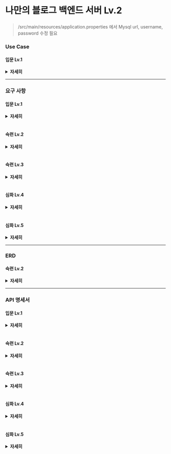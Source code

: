 # 나만의 블로그 백엔드 서버 Lv.2
### 
> /src/main/resources/application.properties 에서 Mysql url, username, password 수정 필요

### Use Case
#### 입문 Lv.1

<details>
<summary><b>자세히</b></summary>
<div markdown="1">

![use_case](https://github.com/mabyoungg/sparta-blog/assets/131260371/e44d942b-82e7-44cc-8b80-7f6dfac18c4c)

</div>
</details>

-------------------------------------------------
### 요구 사항
#### 입문 Lv.1

<details>
<summary><b>자세히</b></summary>
<div markdown="1">

요구사항을 기반으로 Use Case 그리기

전체 게시글 목록 조회 API
- 제목, 작성자명, 작성 내용, 작성 날짜를 조회하기
- 작성 날짜 기준 내림차순으로 정렬하기

게시글 작성 API
- 제목, 작성자명, 비밀번호, 작성 내용을 저장하고
- 저장된 게시글을 Client 로 반환하기

선택한 게시글 조회 API
- 선택한 게시글의 제목, 작성자명, 작성 날짜, 작성 내용을 조회하기

선택한 게시글 수정 API
- 수정을 요청할 때 수정할 데이터와 비밀번호를 같이 보내서 서버에서 비밀번호 일치 여부를 확인 한 후
- 제목, 작성자명, 작성 내용을 수정하고 수정된 게시글을 Client 로 반환하기

선택한 게시글 삭제 API
- 삭제를 요청할 때 비밀번호를 같이 보내서 서버에서 비밀번호 일치 여부를 확인 한 후
- 선택한 게시글을 삭제하고 Client 로 성공했다는 표시 반환하기

</div>
</details>
</br>

#### 숙련 Lv.2

<details>
<summary><b>자세히</b></summary>
<div markdown="1">

#### 새로운 요구 사항

회원 가입 API
- username, password를 Client에서 전달받기
- username은  최소 4자 이상, 10자 이하이며 알파벳 소문자(a-z), 숫자(0-9)로 구성되어야 한다.
- password는  최소 8자 이상, 15자 이하이며 알파벳 대소문자(a-z, A-Z), 숫자(0-9)로 구성되어야 한다.
- DB에 중복된 username이 없다면 회원을 저장하고 Client 로 성공했다는 메시지, 상태코드 반환하기

로그인 API
- username, password를 Client에서 전달받기
- DB에서 username을 사용하여 저장된 회원의 유무를 확인하고 있다면 password 비교하기
- 로그인 성공 시, 로그인에 성공한 유저의 정보와 JWT를 활용하여 토큰을 발급하고,
- 발급한 토큰을 Header에 추가하고 성공했다는 메시지, 상태코드 와 함께 Client에 반환하기

#### Lv1 수정사항

전체 게시글 목록 조회 API
- 제목, 작성자명(username), 작성 내용, 작성 날짜를 조회하기
- 작성 날짜 기준 내림차순으로 정렬하기

게시글 작성 API
- 토큰을 검사하여, 유효한 토큰일 경우에만 게시글 작성 가능
- 제목, 작성 내용을 저장하고
- 저장된 게시글을 Client 로 반환하기(username은 로그인 된 사용자)

선택한 게시글 조회 API
- 선택한 게시글의 제목, 작성자명(username), 작성 날짜, 작성 내용을 조회하기

선택한 게시글 수정 API
- ~~수정을 요청할 때 수정할 데이터와 비밀번호를 같이 보내서 서버에서 비밀번호 일치 여부를 확인 한 후~~
- 토큰을 검사한 후, 유효한 토큰이면서 해당 사용자가 작성한 게시글만 수정 가능
- 제목, 작성 내용을 수정하고 수정된 게시글을 Client 로 반환하기

선택한 게시글 삭제 API
- ~~삭제를 요청할 때 비밀번호를 같이 보내서 서버에서 비밀번호 일치 여부를 확인 한 후~~
- 토큰을 검사한 후, 유효한 토큰이면서 해당 사용자가 작성한 게시글만 삭제 가능
- 선택한 게시글을 삭제하고 Client 로 성공했다는 메시지, 상태코드 반환하기

</div>
</details>
</br>

#### 숙련 Lv.3

<details>
<summary><b>자세히</b></summary>
<div markdown="1">
예정
</div>
</details>
</br>

#### 심화 Lv.4

<details>
<summary><b>자세히</b></summary>
<div markdown="1">
예정
</div>
</details>
</br>

#### 심화 Lv.5

<details>
<summary><b>자세히</b></summary>
<div markdown="1">
예정
</div>
</details>

-------------------------------------------------
### ERD
#### 숙련 Lv.2

<details>
<summary><b>자세히</b></summary>
<div markdown="1">

![erd](https://github.com/mabyoungg/sparta-blog/assets/131260371/cff827ea-b27b-4dce-8dd0-f63194661f68)

</div>
</details>


-------------------------------------------------
### API 명세서
#### 입문 Lv.1

<details>
<summary><b>자세히</b></summary>
<div markdown="1">

| 기능        | Method      | URL             | request                                                                                                               | response                                                                                                                                                                                                                                                                                                                              |
|-----------| ----------- |-----------------|-----------------------------------------------------------------------------------------------------------------------|---------------------------------------------------------------------------------------------------------------------------------------------------------------------------------------------------------------------------------------------------------------------------------------------------------------------------------------|
| 전체 게시글 조회 | GET           | 	/api/posts     |                                                                                                                       | { </br>&nbsp;&nbsp;{ </br>&nbsp;&nbsp; "id" : "id", </br>&nbsp;&nbsp; "title" : "title" </br>&nbsp;&nbsp; "username" : "username", </br>&nbsp;&nbsp; "contents" : "contents", </br>&nbsp;&nbsp; "createdAt" : "createdAt" </br>&nbsp;&nbsp; }, </br>&nbsp;&nbsp; { </br>&nbsp;&nbsp; "id" : "id", </br>&nbsp;&nbsp; "title" : "title" </br>&nbsp;&nbsp; "username" : "username", </br>&nbsp;&nbsp; "contents" : "contents", </br>&nbsp;&nbsp; "createdAt" : "createdAt" </br>&nbsp;&nbsp; },</br>&nbsp;&nbsp; ... </br> } |
| 선택 게시글 조회 | GET          | /api/posts/{id} |                                                                                                                       | { </br> "id" : "id", </br> "title" : "title" </br> "username" : "username", </br> "contents" : "contents", </br> "createdAt" : "createdAt" </br> }                                                                                                                                                                                    |
| 게시글 저장    | POST          | /api/posts      | { </br> "title" : "title" </br> "username" : "username", </br> "contents" : "contents", </br> "password" : "password" </br> } | { </br> "id" : "id", </br> "title" : "title" </br> "username" : "username", </br> "contents" : "contents", </br> "createdAt" : "createdAt"</br> }                                                                                                                                                                                     |
| 게시글 수정    | PUT          | /api/posts/{id} | { </br> "title" : "title" </br> "username" : "username", </br> "contents" : "contents", </br> "password" : "password" </br> } | { </br>"id" : "id", </br> "title" : "title" </br> "username" : "username", </br> "contents" : "contents", </br> "createdAt" : "createdAt" </br> }                                                                                                                                                                                     |
| 게시글 삭제    | DELETE       | /api/posts/{id} | { </br>	"password" : "password" </br> }                                                                               | { </br> "success" : true </br> }                                                                                                                                                                                                                                                                                                      |

</div>
</details>
</br>

#### 숙련 Lv.2

<details>
<summary><b>자세히</b></summary>
<div markdown="1">

| 기능        | Method | URL            | Request Header | Request                                                              | Response                                                                                                                                                                                                                                                                                                                                                                                                                                                                                                                  | Response Header                                  |
|-----------|--------|----------------|----------------|----------------------------------------------------------------------|---------------------------------------------------------------------------------------------------------------------------------------------------------------------------------------------------------------------------------------------------------------------------------------------------------------------------------------------------------------------------------------------------------------------------------------------------------------------------------------------------------------------------|--------------------------------------------------|
| 회원가입      | POST   | /api/signup    |                | { </br>"username" : "username" </br>	"password" : "password" </br> } | { </br> "statuscode" : 200 </br> "msg" : "로그인 성공" }                                                                                                                                                                                                                                                                                                                                                                                                                                                                       |                                                  |
| 로그인       | POST   | /api/login     |                | { </br>"username" : "username" </br>	"password" : "password" </br> } | { </br> "statuscode" : 200 </br> "msg" : "회원가입 성공" }                                                                                                                                                                                                                                                                                                                                                                                                                                                                      | Authorization: Bearer abcdefghijklmnopqrstuvwxyz |
| 전체 게시글 조회 | GET    | /api/posts     |                |                                                                      | { </br>&nbsp;&nbsp;{ </br>&nbsp;&nbsp; "id" : "id", </br>&nbsp;&nbsp; "title" : "title" </br>&nbsp;&nbsp; "username" : "username", </br>&nbsp;&nbsp; "contents" : "contents", </br>&nbsp;&nbsp; "createdAt" : "createdAt" </br>&nbsp;&nbsp; }, </br>&nbsp;&nbsp; { </br>&nbsp;&nbsp; "id" : "id", </br>&nbsp;&nbsp; "title" : "title" </br>&nbsp;&nbsp; "username" : "username", </br>&nbsp;&nbsp; "contents" : "contents", </br>&nbsp;&nbsp; "createdAt" : "createdAt" </br>&nbsp;&nbsp; },</br>&nbsp;&nbsp; ... </br> } |                                                  |
| 선택 게시글 조회 | GET    | /api/posts/{id} |                |                                                                      | { </br> "id" : "id", </br> "title" : "title" </br> "username" : "username", </br> "contents" : "contents", </br> "createdAt" : "createdAt" </br> }                                                                                                                                                                                                                                                                                                                                                                        |                                                  |
| 게시글 저장    | POST   | /api/posts     | Authorization: Bearer abcdefghijklmnopqrstuvwxyz | { </br> "title" : "title" </br> "contents" : "contents" </br> }      | { </br> "id" : "id", </br> "title" : "title" </br> "username" : "username", </br> "contents" : "contents", </br> "createdAt" : "createdAt"</br> }                                                                                                                                                                                                                                                                                                                                                                         |                                                  |
| 게시글 수정    | PUT    | /api/posts/{id} | Authorization: Bearer abcdefghijklmnopqrstuvwxyz | { </br> "title" : "title"  </br> "contents" : "contents" </br> }     | { </br>"id" : "id", </br> "title" : "title" </br> "username" : "username", </br> "contents" : "contents", </br> "createdAt" : "createdAt" </br> }                                                                                                                                                                                                                                                                                                                                                                         |                                                  |
| 게시글 삭제    | DELETE | /api/posts/{id} | Authorization: Bearer abcdefghijklmnopqrstuvwxyz |                                                                      | { </br> "statuscode" : 200 </br> "msg" : "게시글 삭제 성공" </br> }                                                                                                                                                                                                                                                                                                                                                                                                                                                              |                                                  |


</div>
</details>
</br>

#### 숙련 Lv.3

<details>
<summary><b>자세히</b></summary>
<div markdown="1">

예정

</div>
</details>
</br>

#### 심화 Lv.4

<details>
<summary><b>자세히</b></summary>
<div markdown="1">

예정

</div>
</details>
</br>

#### 심화 Lv.5

<details>
<summary><b>자세히</b></summary>
<div markdown="1">

예정

</div>
</details>